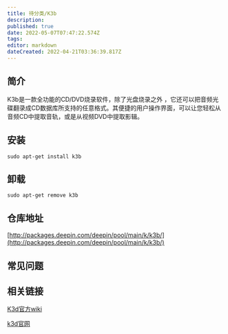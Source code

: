 ```yaml
---
title: 待分类/K3b
description: 
published: true
date: 2022-05-07T07:47:22.574Z
tags: 
editor: markdown
dateCreated: 2022-04-21T03:36:39.817Z
---
```


## 简介

K3b是一款全功能的CD/DVD烧录软件，除了光盘烧录之外 ，它还可以把音频光碟翻录成CD数据库所支持的任意格式。其便捷的用户操作界面，可以让您轻松从音频CD中提取音轨，或是从视频DVD中提取影辑。

## 安装

`sudo apt-get install k3b`

## 卸载

`sudo apt-get remove k3b`

## 仓库地址

[http://packages.deepin.com/deepin/pool/main/k/k3b/](http://packages.deepin.com/deepin/pool/main/k/k3b/)

## 常见问题

## 相关链接

[K3d官方wiki](https://userbase.kde.org/K3b/zh-cn)

[k3d官网](https://www.K3b.org)
